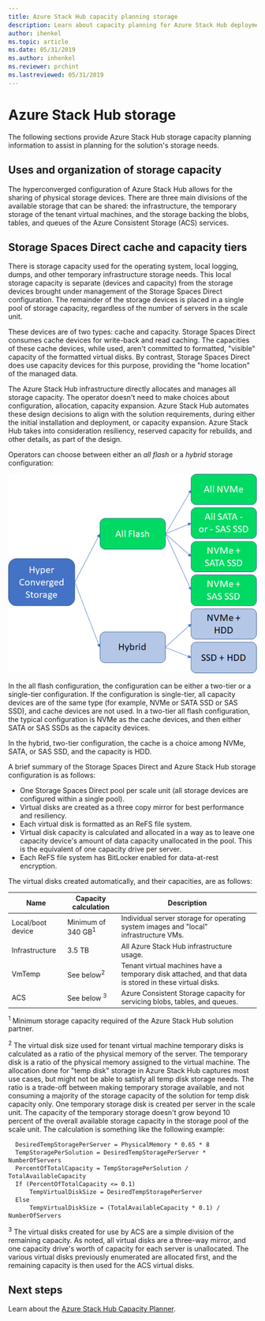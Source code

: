 ```yaml
---
title: Azure Stack Hub capacity planning storage 
description: Learn about capacity planning for Azure Stack Hub deployments.
author: ihenkel
ms.topic: article
ms.date: 05/31/2019
ms.author: inhenkel
ms.reviewer: prchint
ms.lastreviewed: 05/31/2019
---
```


# Azure Stack Hub storage

The following sections provide Azure Stack Hub storage capacity planning information to assist in planning for the solution's storage needs.

## Uses and organization of storage capacity
The hyperconverged configuration of Azure Stack Hub allows for the sharing of physical storage devices. There are three main divisions of the available storage that can be shared: the infrastructure, the temporary storage of the tenant virtual machines, and the storage backing the blobs, tables, and queues of the Azure Consistent Storage (ACS) services.

## Storage Spaces Direct cache and capacity tiers
There is storage capacity used for the operating system, local logging, dumps, and other temporary infrastructure storage needs. This local storage capacity is separate (devices and capacity) from the storage devices brought under management of the Storage Spaces Direct configuration. The remainder of the storage devices is placed in a single pool of storage capacity, regardless of the number of servers in the scale unit.

These devices are of two types: cache and capacity. Storage Spaces Direct consumes cache devices for write-back and read caching. The capacities of these cache devices, while used, aren't committed to formatted, "visible" capacity of the formatted virtual disks. By contrast, Storage Spaces Direct does use capacity devices for this purpose, providing the "home location" of the managed data.

The Azure Stack Hub infrastructure directly allocates and manages all storage capacity. The operator doesn't need to make choices about configuration, allocation, capacity expansion. Azure Stack Hub automates these design decisions to align with the solution requirements, during either the initial installation and deployment, or capacity expansion. Azure Stack Hub takes into consideration resiliency, reserved capacity for rebuilds, and other details, as part of the design. 

Operators can choose between either an *all flash* or a *hybrid* storage configuration:

![Diagram of Azure storage capacity planning](media/azure-stack-capacity-planning/storage.png)

In the all flash configuration, the configuration can be either a two-tier or a single-tier configuration. If the configuration is single-tier, all capacity devices are of the same type (for example, NVMe or SATA SSD or SAS SSD), and cache devices are not used. In a two-tier all flash configuration, the typical configuration is NVMe as the cache devices, and then either SATA or SAS SSDs as the capacity devices.

In the hybrid, two-tier configuration, the cache is a choice among NVMe, SATA, or SAS SSD, and the capacity is HDD. 

A brief summary of the Storage Spaces Direct and Azure Stack Hub storage configuration is as follows:
- One Storage Spaces Direct pool per scale unit (all storage devices are configured within a single pool).
- Virtual disks are created as a three copy mirror for best performance and resiliency.
- Each virtual disk is formatted as an ReFS file system.
- Virtual disk capacity is calculated and allocated in a way as to leave one capacity device's amount of data capacity unallocated in the pool. This is the equivalent of one capacity drive per server.
- Each ReFS file system has BitLocker enabled for data-at-rest encryption. 

The virtual disks created automatically, and their capacities, are as follows:

|Name|Capacity calculation|Description|
|-----|-----|-----|
|Local/boot device|Minimum of 340 GB<sup>1</sup>|Individual server storage for operating system images and "local" infrastructure VMs.|
|Infrastructure|3.5 TB|All Azure Stack Hub infrastructure usage.|
|VmTemp|See below<sup>2</sup>|Tenant virtual machines have a temporary disk attached, and that data is stored in these virtual disks.|
|ACS|See below <sup>3</sup>|Azure Consistent Storage capacity for servicing blobs, tables, and queues.|

<sup>1</sup> Minimum storage capacity required of the Azure Stack Hub solution partner.

<sup>2</sup> The virtual disk size used for tenant virtual machine temporary disks is calculated as a ratio of the physical memory of the server. The temporary disk is a ratio of the physical memory assigned to the virtual machine. The allocation done for "temp disk" storage in Azure Stack Hub captures most use cases, but might not be able to satisfy all temp disk storage needs. The ratio is a trade-off between making temporary storage available, and not consuming a majority of the storage capacity of the solution for temp disk capacity only. One temporary storage disk is created per server in the scale unit. The capacity of the temporary storage doesn't grow beyond 10 percent of the overall available storage capacity in the storage pool of the scale unit. The calculation is something like the following example:

```
  DesiredTempStoragePerServer = PhysicalMemory * 0.65 * 8
  TempStoragePerSolution = DesiredTempStoragePerServer * NumberOfServers
  PercentOfTotalCapacity = TempStoragePerSolution / TotalAvailableCapacity
  If (PercentOfTotalCapacity <= 0.1)
      TempVirtualDiskSize = DesiredTempStoragePerServer
  Else
      TempVirtualDiskSize = (TotalAvailableCapacity * 0.1) / NumberOfServers
```

<sup>3</sup> The virtual disks created for use by ACS are a simple division of the remaining capacity. As noted, all virtual disks are a three-way mirror, and one capacity drive's worth of capacity for each server is unallocated. The various virtual disks previously enumerated are allocated first, and the remaining capacity is then used for the ACS virtual disks.


## Next steps
Learn about the [Azure Stack Hub Capacity Planner](azure-stack-capacity-planner.md).

